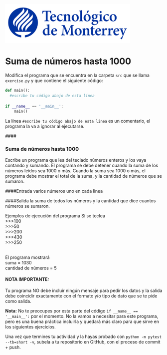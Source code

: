 ![Tec de Monterrey](../../images/logotecmty.png)
# Suma de números hasta 1000

Modifica el programa que se encuentra en la carpeta `src` que se llama
`exercise.py` y que contiene el siguiente código:

```python
def main():
  #escribe tu código abajo de esta línea

if __name__ == '__main__':
    main()
```

La línea `#escribe tu código abajo de esta línea` es un comentario,
el programa la va a ignorar al ejecutarse.

####<h3> Suma de números hasta 1000 </h3>
Escribe un programa que lea del teclado números enteros y los vaya contando y sumando. El programa se debe detener cuando la suma de los números leídos sea 1000 o más.
Cuando la suma sea 1000 o más, el programa debe mostrar el total de la suma, y la cantidad de números que se sumaron.

####Entrada
varios números uno en cada linea  

####Salida
la  suma de todos los  números y la cantidad que dice cuantos números se sumaron.

Ejemplos de ejecución del programa
Si se teclea
<br>>>>100
<br>>>>50
<br>>>>200
<br>>>>430
<br>>>>250

<br>El programa mostrará
<br>suma = 1030
<br>cantidad de números = 5

#### NOTA IMPORTANTE:
Tu programa NO debe incluir ningún mensaje para pedir los datos y la salida debe coincidir exactamente con el formato y/o tipo de dato que se te pide como salida.

**Nota:** No te preocupes por esta parte del código
`if __name__ == '__main__':` por el momento.
No la vamos a necesitar para este programa, pero es una buena práctica
incluirla y quedará más claro para que sirve en los siguientes ejercicios.

Una vez que termines tu actividad y la hayas probado con
`python -m pytest --tb=short -v`, subela a tu repositorio en GitHub,
con el proceso de commit + push.
